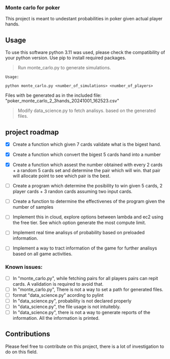 ### Monte carlo for poker

This project is meant to undestant probabilities in poker given actual player hands.

## Usage

To use this software python 3.11 was used, please check the compatibility of your python version. Use pip to install required packages. 

> Run monte_carlo.py to generate simulations.

```
Usage:

python monte_carlo.py <number_of_simulations> <number_of_players>
```

Files with be generated as in the included file: "poker_monte_carlo_2_3hands_20241001_162523.csv"

> Modify data_science.py to fetch analisys. based on the generated files.

## project roadmap

 - [x] Create a function which given 7 cards validate what is the bigest hand.
 - [x] Create a function which convert the bigest 5 cards hand into a number
 - [x] Create a function which assest the number obtained with every 2 cards + a random 5 cards set and determine the pair which will win. that pair will allocate point to see which pair is the best.

 - [ ] Create a program which determine the posibility to win given 5 cards, 2 player cards + 3 randon cards assuming two input cards.
 - [ ] Create a function to determine the effectivenes of the program given the number of samples
 - [ ] Implement this in cloud, explore options between lambda and ec2 using the free tier. See which option generate the most compute limit.
 - [ ] Implement real time analisys of probability based on preloaded information.
 - [ ] Implement a way to tract information of the game for further analisys based on all game activities. 

### Known issues:

 - [ ] In "monte_carlo.py", while fetching pairs for all players pairs can repit cards. A validation is required to avoid that.
 - [ ] In "monte_carlo.py", There is not a way to set a path for generated files.
 - [ ] format "data_science.py" acording to pylint
 - [ ] In "data_science.py", probability is not declared properly
 - [ ] In "data_science.py", the file usage is not intuitebly. 
 - [ ] In "data_science.py", there is not a way to generate reports of the information. All the information is printed.

## Contributions 

Please feel free to contribute on this project, there is a lot of investigation to do on this field.
